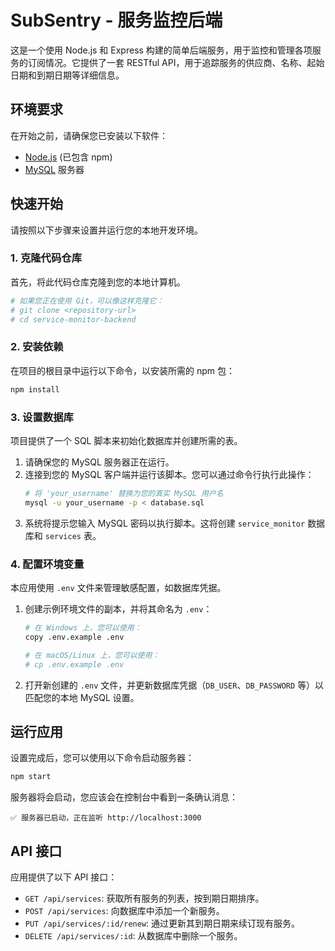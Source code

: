 # SubSentry - 服务监控后端

这是一个使用 Node.js 和 Express 构建的简单后端服务，用于监控和管理各项服务的订阅情况。它提供了一套 RESTful API，用于追踪服务的供应商、名称、起始日期和到期日期等详细信息。

## 环境要求

在开始之前，请确保您已安装以下软件：
- [Node.js](https://nodejs.org/) (已包含 npm)
- [MySQL](https://www.mysql.com/) 服务器

## 快速开始

请按照以下步骤来设置并运行您的本地开发环境。

### 1. 克隆代码仓库

首先，将此代码仓库克隆到您的本地计算机。
```bash
# 如果您正在使用 Git，可以像这样克隆它：
# git clone <repository-url>
# cd service-monitor-backend
```

### 2. 安装依赖

在项目的根目录中运行以下命令，以安装所需的 npm 包：
```bash
npm install
```

### 3. 设置数据库

项目提供了一个 SQL 脚本来初始化数据库并创建所需的表。

1.  请确保您的 MySQL 服务器正在运行。
2.  连接到您的 MySQL 客户端并运行该脚本。您可以通过命令行执行此操作：
    ```bash
    # 将 'your_username' 替换为您的真实 MySQL 用户名
    mysql -u your_username -p < database.sql
    ```
3.  系统将提示您输入 MySQL 密码以执行脚本。这将创建 `service_monitor` 数据库和 `services` 表。

### 4. 配置环境变量

本应用使用 `.env` 文件来管理敏感配置，如数据库凭据。

1.  创建示例环境文件的副本，并将其命名为 `.env`：
    ```bash
    # 在 Windows 上，您可以使用：
    copy .env.example .env
    
    # 在 macOS/Linux 上，您可以使用：
    # cp .env.example .env
    ```
2.  打开新创建的 `.env` 文件，并更新数据库凭据（`DB_USER`、`DB_PASSWORD` 等）以匹配您的本地 MySQL 设置。

## 运行应用

设置完成后，您可以使用以下命令启动服务器：
```bash
npm start
```
服务器将会启动，您应该会在控制台中看到一条确认消息：
```
✅ 服务器已启动，正在监听 http://localhost:3000
```

## API 接口

应用提供了以下 API 接口：

-   `GET /api/services`: 获取所有服务的列表，按到期日期排序。
-   `POST /api/services`: 向数据库中添加一个新服务。
-   `PUT /api/services/:id/renew`: 通过更新其到期日期来续订现有服务。
-   `DELETE /api/services/:id`: 从数据库中删除一个服务。
